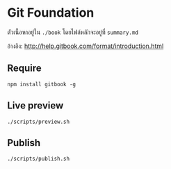 # Git Foundation

ตัวเนื้อหาอยู่ใน `./book` โดยไฟล์หลักจะอยู่ที่ `summary.md`

อ้างอิง: http://help.gitbook.com/format/introduction.html

## Require
```
npm install gitbook -g
```

## Live preview
```
./scripts/preview.sh

```

## Publish
```
./scripts/publish.sh
```
